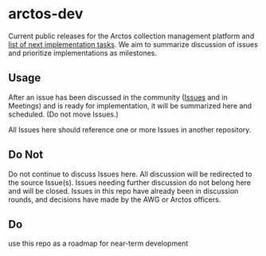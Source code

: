 # arctos-dev
Current public releases for the Arctos collection management platform and [list of next implementation tasks](https://github.com/ArctosDB/arctos-dev/issues). We aim to summarize discussion of issues and prioritize implementations as milestones.

## Usage

After an issue has been discussed in the community ([Issues](https://github.com/ArctosDB/arctos/issues) and in Meetings) and is ready for implementation, it will be summarized here and scheduled. (Do not move Issues.)

All Issues here should reference one or more Issues in another repository.

## Do Not
Do not continue to discuss Issues here. All discussion will be redirected to the source Issue(s). Issues needing further discussion do not belong here and will be closed. Issues in this repo have already been in discussion rounds, and decisions have made by the AWG or Arctos officers.

## Do
use this repo as a roadmap for near-term development

